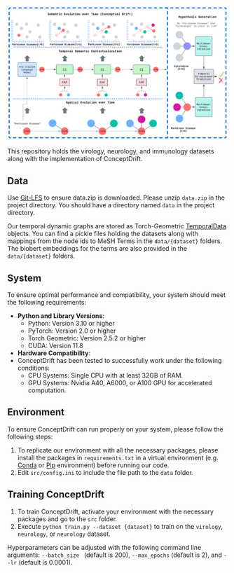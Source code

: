 ![Main Figure](ConceptDriftNetMainFigure.png)

This repository holds the virology, neurology, and immunology datasets along with the implementation of ConceptDrift. 

## Data

Use [Git-LFS](https://git-lfs.com/) to ensure data.zip is downloaded. Please unzip `data.zip` in the project directory. You should have a directory named `data` in the project directory. 

Our temporal dynamic graphs are stored as Torch-Geometric [TemporalData](https://pytorch-geometric.readthedocs.io/en/2.5.0/generated/torch_geometric.data.TemporalData.html) objects. You can find a pickle files holding the datasets along with mappings from the node ids to MeSH Terms in the `data/{dataset}` folders. The biobert embeddings for the terms are also provided in the `data/{dataset}` folders. 

## System 

To ensure optimal performance and compatibility, your system should meet the following requirements:
* **Python and Library Versions**:
	* Python: Version 3.10 or higher
	* PyTorch: Version 2.0 or higher
	* Torch Geometric: Version 2.5.2 or higher
	* CUDA: Version 11.8
* **Hardware Compatibility**:
* ConceptDrift has been tested to successfully work under the following conditions:
	* CPU Systems: Single CPU with at least 32GB of RAM.
	* GPU Systems: Nvidia A40, A6000, or A100 GPU for accelerated computation.

## Environment

To ensure ConceptDrift can run properly on your system, please follow the following steps: 

1. To replicate our environment with all the necessary packages, please install the packages in `requirements.txt` in a virtual environment (e.g. [Conda](https://docs.conda.io/projects/conda/en/latest/user-guide/tasks/manage-environments.html) or [Pip](https://packaging.python.org/en/latest/guides/installing-using-pip-and-virtual-environments/) environment) before running our code.
2. Edit `src/config.ini` to include the file path to the `data` folder. 

## Training ConceptDrift

1. To train ConceptDrift, activate your environment with the necessary packages and go to the `src` folder.
2. Execute `python train.py --dataset {dataset}` to train on the `virology`, `neurology`, or `neurology` dataset. 

Hyperparameters can be adjusted with the following command line arguments:  `--batch_size ` (default is 200), `--max_epochs` (default is 2), and `--lr` (default is 0.0001).
